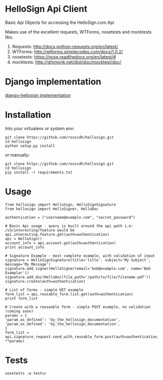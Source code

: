 HelloSign Api Client
====================

Basic Api Objects for accessing the HelloSign.com Api

Makes use of the excellent requests, WTForms, nosetests and mocktests libs.

1. Requests: http://docs.python-requests.org/en/latest/
2. WTForms: http://wtforms.simplecodes.com/docs/1.0.2/
3. nosetests: https://nose.readthedocs.org/en/latest/#
4. mocktests: http://gfxmonk.net/dist/doc/mocktest/doc/


Django implementation
=====================

[django-hellosign implementation](https://github.com/rosscdh/django-hello_sign "Django Wrapper") 

Installation 
============

Into your virtualenv or system env:

    git clone https://github.com/rosscdh/hellosign.git
    cd hellosign
    python setup.py install

or manually:

    git clone https://github.com/rosscdh/hellosign.git
    cd hellosign
    pip install -r requirements.txt


Usage
============

    from hellosign import HelloSign, HelloSignSignature
    from hellosign import HelloSigner, HelloDoc

    authentication = ("username@example.com", "secret_password")

    # Basic Api usage - query is built around the api path i.e: /v3/interesting/feature would be api.interesting.feature.get(auth=authentication)
    api = HelloSign()
    account_info = api.account.get(auth=authentication)
    print account_info

    # Signature Example - most complete example, with validation of input
    signature = HelloSignSignature(title='title', subject='My Subject', message='My Message')
    signature.add_signer(HelloSigner(email='bob@example.com', name='Bob Examplar'))
    signature.add_doc(HelloDoc(file_path='/path/to/file/filename.pdf'))
    signature.create(auth=authentication)

    # List of forms - simple GET example
    form_list = api.reusable_form.list.get(auth=authentication)
    print form_list

    # Create with a reuseable form - simple POST example, no validation (coming soon)
    params = {
    'param_as_defined': 'by_the_hellosign_documentation',
    'param_as_defined': 'by_the_hellosign_documentation',
    }
    form_list = api.signature_request.send_with_reusable_form.post(auth=authentication, **params)




Tests
============

    nosetests -w tests/


